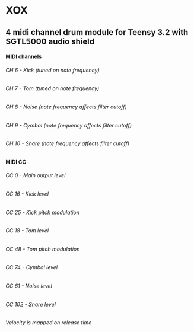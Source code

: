 # XOX
## 4 midi channel drum module for Teensy 3.2 with SGTL5000 audio shield

#### MIDI channels
###### CH 6  - Kick   (tuned on note frequency)
###### CH 7  - Tom    (tuned on note frequency)
###### CH 8  - Noise  (note frequency affects filter cutoff)
###### CH 9  - Cymbal (note frequency affects filter cutoff)
###### CH 10 - Snare  (note frequency affects filter cutoff)

#### MIDI CC
###### CC  0  - Main output level
###### CC 16  - Kick level
###### CC 25  - Kick pitch modulation
###### CC 18  - Tom level
###### CC 48  - Tom pitch modulation
###### CC 74  - Cymbal level
###### CC 61  - Noise level
###### CC 102 - Snare level
###### Velocity is mapped on release time

